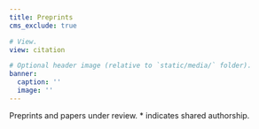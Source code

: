 ```yaml
---
title: Preprints
cms_exclude: true

# View.
view: citation

# Optional header image (relative to `static/media/` folder).
banner:
  caption: ''
  image: ''
---
```

Preprints and papers under review. \* indicates shared authorship. 
